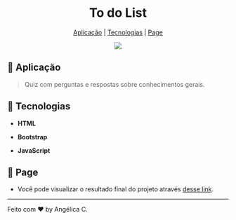 <h1 align="center">To do List</h1>

<p align="center">
  <a href="#-app">Aplicação</a>   | 
  <a href="#-tecnologias">Tecnologias</a>   |   
  <a href="#-page">Page</a>   
  </p>



  

<div align="center">
  <a href="#" target="_blank">
    <img src="quiz.gif"> 
  </a>   
</div>

</div>



## 📝 Aplicação

> Quiz com perguntas e respostas sobre conhecimentos gerais. 



## 🚀 Tecnologias

- **HTML**

- **Bootstrap**

- **JavaScript**
  
  

## 🔖 Page

- Você pode visualizar o resultado final do projeto através [desse link](https://angelicacamp.github.io/quiz-app/).

---

Feito com ♥ by Angélica C.
